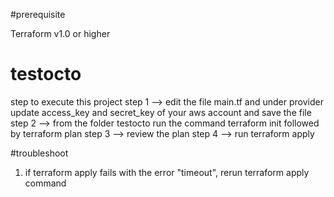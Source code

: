 #prerequisite 

Terraform v1.0 or higher 

# testocto 
step to execute this project 
step 1 --> edit the file main.tf and under provider update access_key and secret_key of your aws account and save the file  
step 2 -->  from the folder testocto run the command terraform init followed by terraform plan 
step 3 --> review the plan 
step 4 --> run terraform apply 

#troubleshoot 
1. if terraform apply fails with the error "timeout",  rerun terraform apply command 
